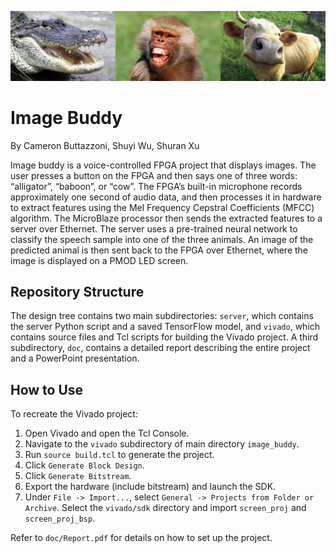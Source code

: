 ![alt text](https://github.com/cameronutoronto/image_buddy/blob/master/smiling_animals.jpeg "Image Buddy")

# Image Buddy

By Cameron Buttazzoni, Shuyi Wu, Shuran Xu

Image buddy is a voice-controlled FPGA project that displays images. The user presses a button on the FPGA and then says one of three words: “alligator”, “baboon”, or “cow”. The FPGA’s built-in microphone records approximately one second of audio data, and then processes it in hardware to extract features using the Mel Frequency Cepstral Coefficients (MFCC) algorithm. The MicroBlaze processor then sends the extracted features to a server over Ethernet. The server uses a pre-trained neural network to classify the speech sample into one of the three animals. An image of the predicted animal is then sent back to the FPGA over Ethernet, where the image is displayed on a PMOD LED screen.

## Repository Structure

The design tree contains two main subdirectories: `server`, which contains the server Python script and a saved TensorFlow model, and `vivado`, which contains source files and Tcl scripts for building the Vivado project. A third subdirectory, `doc`, contains a detailed report describing the entire project and a PowerPoint presentation.

## How to Use

To recreate the Vivado project:

1. Open Vivado and open the Tcl Console.
2. Navigate to the `vivado` subdirectory of main directory `image_buddy`.
3. Run `source build.tcl` to generate the project.
4. Click `Generate Block Design`.
5. Click `Generate Bitstream`.
6. Export the hardware (include bitstream) and launch the SDK.
7. Under `File -> Import...`, select `General -> Projects from Folder or Archive`. Select the `vivado/sdk` directory and import `screen_proj` and `screen_proj_bsp`.

Refer to `doc/Report.pdf` for details on how to set up the project.

